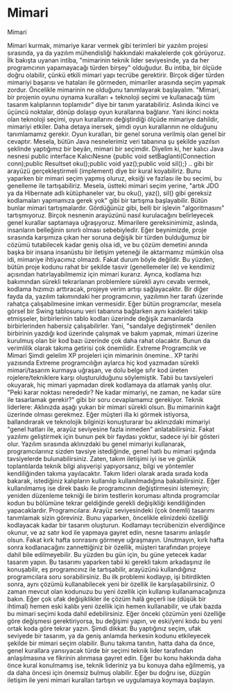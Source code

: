 # Mimari


Mimari



 Mimari kurmak, mimariye karar vermek gibi terimleri bir yazılım projesi sırasında, ya da yazılım mühendisliği hakkındaki makalelerde çok görüyoruz. İlk bakışta uyanan intiba, "mimarinin teknik lider seviyesinde, ya da her programcının yapamayacağı türden birşey" olduğudur. Bu intiba, bir ölçüde doğru olabilir, çünkü etkili mimari yapı tecrübe gerektirir. Birçok diğer türden mimariyi başarısı ve hataları ile görmeden, mimariler arasında seçim yapmak zordur.                 Öncelikle mimarinin ne olduğunu tanımlayarak başlayalım. "Mimari, bir projenin oyunu oynama kuralları + teknoloji seçimi ve kullanacağı tüm tasarım kalıplarının toplamıdır" diye bir tanım yaratabiliriz.              Aslında ikinci ve üçüncü noktalar, dönüp dolaşıp oyun kurallarına bağlanır. Yani ikinci nokta olan teknoloji seçimi, oyun kurallarını değiştirdiği ölçüde mimariye dahildir, mimariyi etkiler.              Daha detaya inersek, şimdi oyun kurallarının ne olduğunu tanımlamamız gerekir. Oyun kuralları, bir genel soruna verilmiş olan genel bir cevaptır. Mesela, bütün Java nesnelerimiz veri tabanına şu şekilde yazılsın şeklinde yaptığımız bir beyân, mimari bir seçimdir. Diyelim ki, her kalıcı Java nesnesi               public interface KalıcıNesne {public void setBaglanti(Connection conn);public Resultset oku();public void yaz();public void sil();}              .. gibi bir arayüzü gerçekleştirmeli (implement) diye bir kural koyabiliriz. Bunu yaparken bir mimari seçim yapmış oluruz, eksiği ve fazlası ile bu secimi, bu genelleme ile tartışabiliriz. Mesela, üstteki mimari seçim yerine, "artık JDO ya da Hibernate adlı kütüphaneler var, bu oku(), yaz(), sil() gibi gereksiz kodlamaları yapmamıza gerek yok" gibi bir tartışma başlayabilir. Bütün bunlar mimari tartışmalardır. Gördüğünüz gibi, belli bir işlevin "algoritmasını" tartışmıyoruz. Birçok nesnenin arayüzünü nasıl kurulacağını belirleyecek genel kurallar saptamaya uğraşıyoruz.                Mimarilere gereksinimimiz, aslında, insanların belleğinin sınırlı olması sebebiyledir. Eğer beynimizde, proje sırasında karşımıza çıkan her soruna değişik bir türden bulduğumuz bir cözümü tutabilecek kadar geniş olsa idi, ve bu çözüm demetini anında başka bir insana insanüstu bir iletişim yeteneği ile aktarmamız mümkün olsa idi, mimariye ihtiyacımız olmazdı.                Fakat durum böyle değildir. Bu yüzden, bütün proje kodunu rahat bir şekilde tasvir (genellemeler ile) ve kendimiz açısından hatırlayabilmemiz için mimari kurarız. Ayrıca, kodlama hızı bakımından sürekli tekrarlanan problemlere sürekli aynı cevabı vermek, kodlama hızımızı arttıracak, projeye verim artışı sağlayacaktır.               Bir diğer fayda da, yazılım takımındaki her programcının, yazılımın her tarafı üzerinde rahatça çalışabilmesine imkan vermesidir. Eğer bütün programcılar, mesela görsel bir Swing tablosunu veri tabanına bağlarken aynı kaideleri takip etmişseler, birbirlerinin tablo kodları üzerinde değişik zamanlarda birbirlerinden habersiz çalışabilirler. Yani, "sandalye değiştirmek" denilen birbirinin yazdığı kod üzerinde çalışmak ve bakım yapmak, mimari üzerine kurulmuş olan bir kod bazı üzerinde çok daha rahat olacaktır. Bunun da verimlilik olarak takıma getirisi çok önemlidir.          Extreme Programcılık ve Mimari          Şimdi gelelim XP projeleri için mimarinin önemine..              XP tarihi yazısında Extreme programcılığın aylarca hiç kod yazmadan sürekli mimari/tasarım kurmaya uğraşan, ve dolu belge sıfır kod üreten rojelere/tekniklere karşı oluşturulduğunu söylemiştik.              Tabii bu tavsiyeleri okuyarak, hiç mimari yapmadan direk kodlamaya da atlamak yanlış olur. "Peki karar noktası nerededir? Ne kadar mimariyi, ne zaman, ne kadar süre ile tasarlamak gerekir?" gibi bir soru cevaplamamız gerekiyor.              Teknik liderlere: Aklınızda aşağı yukarı bir mimari sürekli olsun. Bu mimarinin kağıt üzerinde olması gerekmez. Eğer müşteri illa ki görmek istiyorsa, ballandırarak ve teknolojik bilginizi konuşturarar bu aklınızdaki mimariyi "genel hatları ile, arayüz seviyesine fazla inmeden" anlatabilirsiniz. Fakat yazılımı geliştirmek için bunun pek bir faydası yoktur, sadece iyi bir gösteri olur.              Yazılım sırasında aklınızdaki bu genel mimariyi kullanarak, programcılarınız sizden tavsiye istediğinde, genel hatlı bu mimari ışığında tavsiyelerde bulunabilirsiniz. Zaten, takım iletişimi iyi ise ve günlük toplantılarda teknik bilgi alışverişi yapıyorsanız, bilgi ve yöntemler kendiliğinden takıma yayılacaktır. Takım lideri olarak arada sırada koda bakarak, istediğiniz kalıpların kullanılıp kullanılmadığına bakabilirsiniz. Eğer kullanılmamış ise direk baskı ile programcının değiştirmesini istemeyin; yeniden düzenleme tekniği ile birim testlerin koruması altında programcılar kodun bu bölümüne tekrar geldiğinde gerekli değişikliği kendiliğinden yapacaklardır.               Programcılara: Arayüz seviyesindeki (çok önemli) tasarımı  tanımlamak sizin göreviniz. Bunu yaparken, öncelikle elinizdeki özelliği kodlayacak kadar bir tasarım oluşturun. Kodlamayı tecrübenizin elverdiğince okunur, ve az satır kod ile yapmaya gayret edin, nesne tasarımı anlaşılır olsun. Fakat kırk hafta sonrasını görmeye uğraşmayın. Unutmayın, kırk hafta sonra kodlanacağını zannettiğiniz bir özellik, müşteri tarafından projeye dahil bile edilmeyebilir.  Bu yüzden bu gün için, bu güne yetecek kadar tasarım yapın. Bu tasarımı yaparken tabii ki gerekli takım arkadaşınız ile konuşabilir, eş programcınız ile tartışabilir, arayüzünü kullandığınız programcılara soru sorabilirsiniz.              Bu ilk problemi kodlayıp, işi bitirdikten sonra, aynı çözümü kullanabilecek yeni bir özellik ile karşılaşabilirsiniz. O zaman mevcut olan kodunuzu bu yeni özellik için kullanıp kullanamacağınıza bakın. Eğer çok ufak değişiklikler ile çözüm halâ geçerli ise (düşük bir ihtimal) hemen eski kalıbı yeni özellik için hemen kullanabilir, ve ufak bazda bu mimari seçimi koda dahil edebilirsiniz.              Eğer önceki çözümün yeni özelliğe göre değişmesi gerektiriyorsa, bu değişimi yapın, ve eski/yeni kodu bu yeni ortak koda göre tekrar yazın.              Şimdi dikkat: Bu yaptığınız seçim, ufak seviyede bir tasarım, ya da geniş anlamda herkesin kodunu etkileyecek şekilde bir mimari seçim olabilir. Bunu takıma tanıtın, hatta daha da önce, genel kurallara yansıyacak türde bir seçimi teknik lider tarafından anlaşılmasına ve fikrinin alınmasa gayret edin. Eğer bu konu hakkında daha önce kural konulmamış ise, teknik lideriniz ya bu konuya daha eğilmemiş, ya da daha öncesi için önemsiz bulmuş olabilir.               Eğer bu doğru ise, düzgün iletişim ile yeni mimari kuralları tartışın ve uygulamaya koymaya başlayın.




